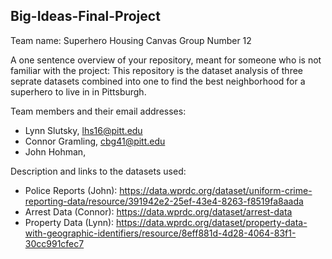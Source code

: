 ## Big-Ideas-Final-Project

Team name: Superhero Housing
Canvas Group Number 12

A one sentence overview of your repository, meant for someone who is not familiar with the project:
This repository is the dataset analysis of three seprate datasets combined into one to find the best neighborhood for a superhero to live in in Pittsburgh.

Team members and their email addresses:
- Lynn Slutsky, lhs16@pitt.edu
- Connor Gramling, cbg41@pitt.edu
- John Hohman, 

Description and links to the datasets used:
- Police Reports (John): https://data.wprdc.org/dataset/uniform-crime-reporting-data/resource/391942e2-25ef-43e4-8263-f8519fa8aada
- Arrest Data (Connor): https://data.wprdc.org/dataset/arrest-data
- Property Data (Lynn): https://data.wprdc.org/dataset/property-data-with-geographic-identifiers/resource/8eff881d-4d28-4064-83f1-30cc991cfec7
